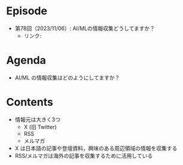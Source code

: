 # Episode

- 第78回（2023/11/06）: AI/MLの情報収集どうしてますか？
  - リンク: 

# Agenda

- AI/ML の情報収集はどのようにしてますか？

# Contents

- 情報元は大きく3つ
  - X (旧 Twitter)
  - RSS
  - メルマガ
- X は日本語の記事や登壇資料，興味のある周辺領域の情報を収集する
- RSS/メルマガは海外の記事を収集するために活用している
